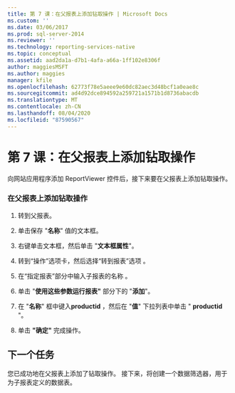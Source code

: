 ```yaml
---
title: 第 7 课：在父报表上添加钻取操作 | Microsoft Docs
ms.custom: ''
ms.date: 03/06/2017
ms.prod: sql-server-2014
ms.reviewer: ''
ms.technology: reporting-services-native
ms.topic: conceptual
ms.assetid: aad2da1a-d7b1-4afa-a66a-1ff102e8306f
author: maggiesMSFT
ms.author: maggies
manager: kfile
ms.openlocfilehash: 62773f78e5aeee9e60dc82aec3d48bcf1a0eae8c
ms.sourcegitcommit: ad4d92dce894592a259721a1571b1d8736abacdb
ms.translationtype: MT
ms.contentlocale: zh-CN
ms.lasthandoff: 08/04/2020
ms.locfileid: "87590567"
---
```

# <a name="lesson-7-add-drillthrough-action-on-parent-report"></a>第 7 课：在父报表上添加钻取操作
  向网站应用程序添加 ReportViewer 控件后，接下来要在父报表上添加钻取操作。  
  
### <a name="to-add-drillthrough-action-on-the-parent-report"></a>在父报表上添加钻取操作  
  
1.  转到父报表。  
  
2.  单击保存 "**名称**" 值的文本框。  
  
3.  右键单击文本框，然后单击 "**文本框属性**"。  
  
4.  转到“操作”选项卡，然后选择“转到报表”选项   。  
  
5.  在“指定报表”部分中输入子报表的名称  。  
  
6.  单击 "**使用这些参数运行报表"** 部分下的 "**添加**"。  
  
7.  在 "**名称**" 框中键入**productid** ，然后在 "**值**" 下拉列表中单击 " **productid** "。  
  
8.  单击 **"确定"** 完成操作。  
  
## <a name="next-task"></a>下一个任务  
 您已成功地在父报表上添加了钻取操作。 接下来，将创建一个数据筛选器，用于为子报表定义的数据表。  
  
  
